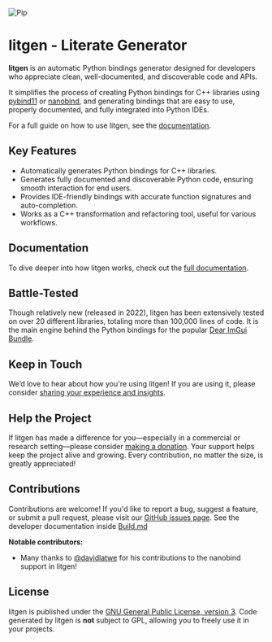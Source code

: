 ![Pip](https://github.com/pthom/litgen/workflows/pip/badge.svg)


# litgen - Literate Generator

**litgen** is an automatic Python bindings generator designed for developers who appreciate clean, well-documented, and discoverable code and APIs.

It simplifies the process of creating Python bindings for C++ libraries using [pybind11](https://pybind11.readthedocs.io/en/stable/) or [nanobind](https://nanobind.readthedocs.io), and generating bindings that are easy to use, properly documented, and fully integrated into Python IDEs.

For a full guide on how to use litgen, see the [documentation](https://pthom.github.io/litgen/).

## Key Features
- Automatically generates Python bindings for C++ libraries.
- Generates fully documented and discoverable Python code, ensuring smooth interaction for end users.
- Provides IDE-friendly bindings with accurate function signatures and auto-completion.
- Works as a C++ transformation and refactoring tool, useful for various workflows.

## Documentation

To dive deeper into how litgen works, check out the [full documentation](https://pthom.github.io/litgen/).

## Battle-Tested
Though relatively new (released in 2022), litgen has been extensively tested on over 20 different libraries, totaling more than 100,000 lines of code. It is the main engine behind the Python bindings for the popular [Dear ImGui Bundle](https://github.com/pthom/imgui_bundle).

## Keep in Touch

We’d love to hear about how you're using litgen! If you are using it, please consider [sharing your experience and insights](https://github.com/pthom/litgen/discussions).

## Help the Project

If litgen has made a difference for you—especially in a commercial or research setting—please consider [making a donation](https://www.paypal.com/donate/?hosted_button_id=SHJ68RVDKURZA). Your support helps keep the project alive and growing. Every contribution, no matter the size, is greatly appreciated!


## Contributions

Contributions are welcome! If you'd like to report a bug, suggest a feature, or submit a pull request, please visit our [GitHub issues page](https://github.com/pthom/litgen/issues). See the developer documentation inside [Build.md](Build.md)

**Notable contributors:**
* Many thanks to [@davidlatwe](https://github.com/davidlatwe) for his contributions to the nanobind support in litgen!

## License

litgen is published under the [GNU General Public License, version 3](https://raw.githubusercontent.com/pthom/litgen/main/LICENSE.txt). Code generated by litgen is **not** subject to GPL, allowing you to freely use it in your projects.
